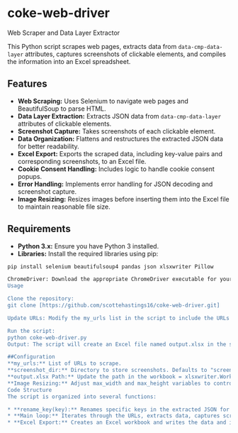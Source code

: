 # coke-web-driver

 Web Scraper and Data Layer Extractor

This Python script scrapes web pages, extracts data from `data-cmp-data-layer` attributes, captures screenshots of clickable elements, and compiles the information into an Excel spreadsheet.

## Features

* **Web Scraping:** Uses Selenium to navigate web pages and BeautifulSoup to parse HTML.
* **Data Layer Extraction:** Extracts JSON data from `data-cmp-data-layer` attributes of clickable elements.
* **Screenshot Capture:** Takes screenshots of each clickable element.
* **Data Organization:** Flattens and restructures the extracted JSON data for better readability.
* **Excel Export:** Exports the scraped data, including key-value pairs and corresponding screenshots, to an Excel file.
* **Cookie Consent Handling:** Includes logic to handle cookie consent popups.
* **Error Handling:** Implements error handling for JSON decoding and screenshot capture.
* **Image Resizing:** Resizes images before inserting them into the Excel file to maintain reasonable file size.

## Requirements

* **Python 3.x:** Ensure you have Python 3 installed.
* **Libraries:** Install the required libraries using pip:
```bash
pip install selenium beautifulsoup4 pandas json xlsxwriter Pillow

ChromeDriver: Download the appropriate ChromeDriver executable for your Chrome browser version and place it in a location accessible by your system's PATH.
Usage

Clone the repository:
git clone [https://github.com/scottehastings16/coke-web-driver.git]

Update URLs: Modify the my_urls list in the script to include the URLs you want to scrape.

Run the script:
python coke-web-driver.py
Output: The script will create an Excel file named output.xlsx in the specified directory (currently C:/Users/scott/Downloads/), containing the scraped data and screenshots. **Update this path if needed.**

##Configuration
**my_urls:** List of URLs to scrape.
**screenshot_dir:** Directory to store screenshots. Defaults to "screenshots".
**output.xlsx Path:** Update the path in the workbook = xlsxwriter.Workbook() line if needed.
**Image Resizing:** Adjust max_width and max_height variables to control the maximum dimensions of screenshots in the Excel file.
Code Structure
The script is organized into several functions:

* **rename_key(key):** Renames specific keys in the extracted JSON for clarity.
* **Main loop:** Iterates through the URLs, extracts data, captures screenshots, and stores the information.
* **Excel Export:** Creates an Excel workbook and writes the data and images to a worksheet.
